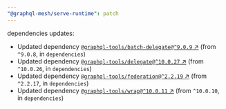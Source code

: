 ```yaml
---
"@graphql-mesh/serve-runtime": patch
---
```

dependencies updates:
  - Updated dependency [`@graphql-tools/batch-delegate@^9.0.9` ↗︎](https://www.npmjs.com/package/@graphql-tools/batch-delegate/v/9.0.9) (from `^9.0.8`, in `dependencies`)
  - Updated dependency [`@graphql-tools/delegate@^10.0.27` ↗︎](https://www.npmjs.com/package/@graphql-tools/delegate/v/10.0.27) (from `^10.0.26`, in `dependencies`)
  - Updated dependency [`@graphql-tools/federation@^2.2.19` ↗︎](https://www.npmjs.com/package/@graphql-tools/federation/v/2.2.19) (from `^2.2.17`, in `dependencies`)
  - Updated dependency [`@graphql-tools/wrap@^10.0.11` ↗︎](https://www.npmjs.com/package/@graphql-tools/wrap/v/10.0.11) (from `^10.0.10`, in `dependencies`)
